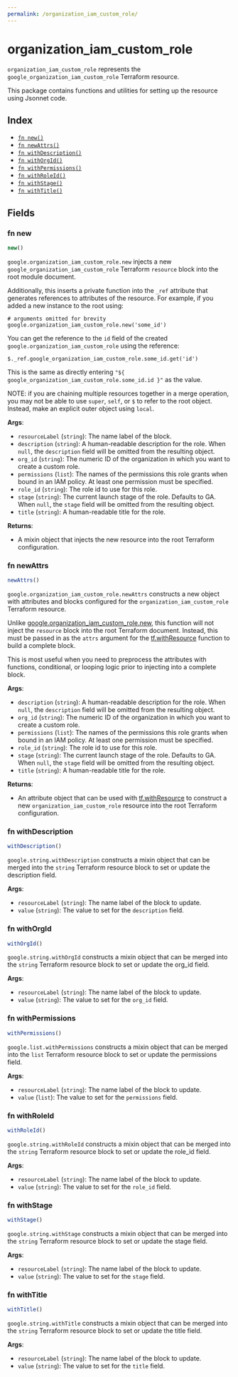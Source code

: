 ```yaml
---
permalink: /organization_iam_custom_role/
---
```


# organization_iam_custom_role

`organization_iam_custom_role` represents the `google_organization_iam_custom_role` Terraform resource.



This package contains functions and utilities for setting up the resource using Jsonnet code.


## Index

* [`fn new()`](#fn-new)
* [`fn newAttrs()`](#fn-newattrs)
* [`fn withDescription()`](#fn-withdescription)
* [`fn withOrgId()`](#fn-withorgid)
* [`fn withPermissions()`](#fn-withpermissions)
* [`fn withRoleId()`](#fn-withroleid)
* [`fn withStage()`](#fn-withstage)
* [`fn withTitle()`](#fn-withtitle)

## Fields

### fn new

```ts
new()
```


`google.organization_iam_custom_role.new` injects a new `google_organization_iam_custom_role` Terraform `resource`
block into the root module document.

Additionally, this inserts a private function into the `_ref` attribute that generates references to attributes of the
resource. For example, if you added a new instance to the root using:

    # arguments omitted for brevity
    google.organization_iam_custom_role.new('some_id')

You can get the reference to the `id` field of the created `google.organization_iam_custom_role` using the reference:

    $._ref.google_organization_iam_custom_role.some_id.get('id')

This is the same as directly entering `"${ google_organization_iam_custom_role.some_id.id }"` as the value.

NOTE: if you are chaining multiple resources together in a merge operation, you may not be able to use `super`, `self`,
or `$` to refer to the root object. Instead, make an explicit outer object using `local`.

**Args**:
  - `resourceLabel` (`string`): The name label of the block.
  - `description` (`string`): A human-readable description for the role. When `null`, the `description` field will be omitted from the resulting object.
  - `org_id` (`string`): The numeric ID of the organization in which you want to create a custom role.
  - `permissions` (`list`): The names of the permissions this role grants when bound in an IAM policy. At least one permission must be specified.
  - `role_id` (`string`): The role id to use for this role.
  - `stage` (`string`): The current launch stage of the role. Defaults to GA. When `null`, the `stage` field will be omitted from the resulting object.
  - `title` (`string`): A human-readable title for the role.

**Returns**:
- A mixin object that injects the new resource into the root Terraform configuration.


### fn newAttrs

```ts
newAttrs()
```


`google.organization_iam_custom_role.newAttrs` constructs a new object with attributes and blocks configured for the `organization_iam_custom_role`
Terraform resource.

Unlike [google.organization_iam_custom_role.new](#fn-organizationiamcustomrolenew), this function will not inject the `resource`
block into the root Terraform document. Instead, this must be passed in as the `attrs` argument for the
[tf.withResource](https://github.com/tf-libsonnet/core/tree/main/docs#fn-withresource) function to build a complete block.

This is most useful when you need to preprocess the attributes with functions, conditional, or looping logic prior to
injecting into a complete block.

**Args**:
  - `description` (`string`): A human-readable description for the role. When `null`, the `description` field will be omitted from the resulting object.
  - `org_id` (`string`): The numeric ID of the organization in which you want to create a custom role.
  - `permissions` (`list`): The names of the permissions this role grants when bound in an IAM policy. At least one permission must be specified.
  - `role_id` (`string`): The role id to use for this role.
  - `stage` (`string`): The current launch stage of the role. Defaults to GA. When `null`, the `stage` field will be omitted from the resulting object.
  - `title` (`string`): A human-readable title for the role.

**Returns**:
  - An attribute object that can be used with [tf.withResource](https://github.com/tf-libsonnet/core/tree/main/docs#fn-withresource) to construct a new `organization_iam_custom_role` resource into the root Terraform configuration.


### fn withDescription

```ts
withDescription()
```

`google.string.withDescription` constructs a mixin object that can be merged into the `string`
Terraform resource block to set or update the description field.



**Args**:
  - `resourceLabel` (`string`): The name label of the block to update.
  - `value` (`string`): The value to set for the `description` field.


### fn withOrgId

```ts
withOrgId()
```

`google.string.withOrgId` constructs a mixin object that can be merged into the `string`
Terraform resource block to set or update the org_id field.



**Args**:
  - `resourceLabel` (`string`): The name label of the block to update.
  - `value` (`string`): The value to set for the `org_id` field.


### fn withPermissions

```ts
withPermissions()
```

`google.list.withPermissions` constructs a mixin object that can be merged into the `list`
Terraform resource block to set or update the permissions field.



**Args**:
  - `resourceLabel` (`string`): The name label of the block to update.
  - `value` (`list`): The value to set for the `permissions` field.


### fn withRoleId

```ts
withRoleId()
```

`google.string.withRoleId` constructs a mixin object that can be merged into the `string`
Terraform resource block to set or update the role_id field.



**Args**:
  - `resourceLabel` (`string`): The name label of the block to update.
  - `value` (`string`): The value to set for the `role_id` field.


### fn withStage

```ts
withStage()
```

`google.string.withStage` constructs a mixin object that can be merged into the `string`
Terraform resource block to set or update the stage field.



**Args**:
  - `resourceLabel` (`string`): The name label of the block to update.
  - `value` (`string`): The value to set for the `stage` field.


### fn withTitle

```ts
withTitle()
```

`google.string.withTitle` constructs a mixin object that can be merged into the `string`
Terraform resource block to set or update the title field.



**Args**:
  - `resourceLabel` (`string`): The name label of the block to update.
  - `value` (`string`): The value to set for the `title` field.
